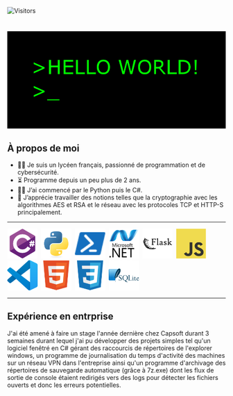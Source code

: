 <img src="https://komarev.com/ghpvc/?username=Olivier-true&label=Profile%20Views&color=008042&style=flat&label=Visitors" alt="Visitors"></a>
#
<img src="hw.gif" alt="hello, world hacking gif">


<!--img src="https://komarev.com/ghpvc/?username=Olivier-true&label=Followers&color=008042&style=flat&label=Followers" alt="Followers"></a>
<img src="https://komarev.com/ghpvc/?username=Olivier-true&label=Stars&color=008042&style=flat&label=Stars" alt="Stars"></a>
<img src="https://komarev.com/ghpvc/?username=Olivier-true&label=Forks&color=008042&style=flat&label=Forks" alt="Forks"></a-->

## À propos de moi

- 👨‍🎓 Je suis un lycéen français, passionné de programmation et de cybersécurité.
- ⏳ Programme depuis un peu plus de 2 ans.
- 👨‍💻 J’ai commencé par le Python puis le C#️.
- 🔐 J’apprécie travailler des notions telles que la cryptographie avec les algorithmes AES et RSA et le réseau avec les protocoles TCP et HTTP-S principalement.
---
<img src="https://raw.githubusercontent.com/devicons/devicon/master/icons/csharp/csharp-original.svg" width="70" height="70"/>&nbsp;
<img src="https://raw.githubusercontent.com/devicons/devicon/master/icons/python/python-original.svg" width="70" height="70"/>&nbsp;
<img src="powershell.svg" width="70" height="70"/>&nbsp;
<img src="https://raw.githubusercontent.com/devicons/devicon/master/icons/dot-net/dot-net-original-wordmark.svg" width="70" height="70"/>&nbsp;
<img src="https://raw.githubusercontent.com/devicons/devicon/master/icons/flask/flask-original-wordmark.svg" width="70" height="70"/>&nbsp;
<img src="https://raw.githubusercontent.com/devicons/devicon/master/icons/javascript/javascript-original.svg" width="70" height="70"/>&nbsp;
<img src="https://raw.githubusercontent.com/devicons/devicon/master/icons/vscode/vscode-original.svg" width="70" height="70"/>&nbsp;
<img src="https://raw.githubusercontent.com/devicons/devicon/master/icons/html5/html5-original.svg" width="70" height="70"/>&nbsp;
<img src="https://raw.githubusercontent.com/devicons/devicon/master/icons/css3/css3-original.svg" width="70" height="70"/>&nbsp;
<img src="https://raw.githubusercontent.com/devicons/devicon/master/icons/sqlite/sqlite-original-wordmark.svg" width="70" height="70"/>&nbsp;

---
## Expérience en entrprise
J'ai été amené à faire un stage l'année dernière chez Capsoft durant 3 semaines durant lequel j'ai pu développer des projets simples tel qu'un logiciel fenêtré en C# gérant des raccourcis de répertoires de l'explorer windows, un programme de journalisation du temps d'activité des machines sur un réseau VPN dans l'entreprise ainsi qu'un programme d'archivage des répertoires de sauvegarde automatique (grâce à 7z.exe) dont les flux de sortie de console étaient redirigés vers des logs pour détecter les fichiers ouverts et donc les erreurs potentielles.
